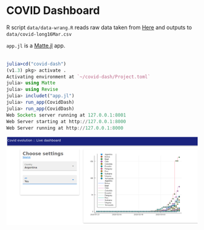 # COVID Dashboard  
R script `data/data-wrang.R` reads raw data taken from [Here](https://github.com/CSSEGISandData/COVID-19) and outputs to `data/covid-long16Mar.csv`  

`app.jl` is a [Matte.jl](https://github.com/angusmoore/Matte.jl/) app.  

```julia

julia>cd("covid-dash")
(v1.3) pkg> activate .
Activating environment at `~/covid-dash/Project.toml`
julia> using Matte
julia> using Revise
julia> includet("app.jl")
julia> run_app(CovidDash)
julia> run_app(CovidDash)
Web Sockets server running at 127.0.0.1:8001 
Web Server starting at http://127.0.0.1:8000 
Web Server running at http://127.0.0.1:8000 
```
  
![](images/printscreen.png)  

